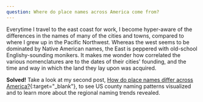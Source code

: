 ```yaml
---
question: Where do place names across America come from?
---
```


Everytime I travel to the east coast for work, I become hyper-aware of the differences in the names of many of the cities and towns, compared to where I grew up in the Pacific Northwest. Whereas the west seems to be dominated by Native American names, the East is peppered with old-school Englishy-sounding monikers. It makes me wonder how correlated the various nomenclatures are to the dates of their cities' founding, and the time and way in which the land they lay upon was acquired.

**Solved!** Take a look at my second post, [How do place names differ across America?](https://curiositycoloredglasses.com/place-names){:target="_blank"}, to see US county naming patterns visualized and to learn more about the regional naming trends revealed.
